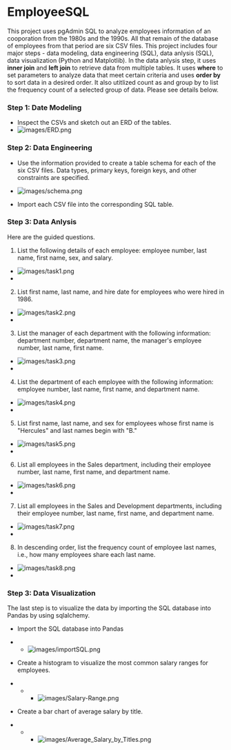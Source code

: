 # EmployeeSQL

This project uses pgAdmin SQL to analyze employees information of an cooporation from the 1980s and the 1990s. All that remain of the database of employees from that period are six CSV files. This project includes four major steps - data modeling, data engineering (SQL), data anlysis (SQL), data visualization (Python and Matplotlib). In the data anlysis step, it uses **inner join** and **left join** to retrieve data from multiple tables. It uses **where** to set parameters to analyze data that meet certain criteria and uses **order by** to sort data in a desired order. It also utitlized count as and group by to list the frequency count of a selected group of data. Please see details below.

### Step 1: Date Modeling
* Inspect the CSVs and sketch out an ERD of the tables.
* ![images/ERD.png](images/ERD.png)

### Step 2: Data Engineering
* Use the information provided to create a table schema for each of the six CSV files. Data types, primary keys, foreign keys, and other constraints are specified. 
* ![images/schema.png](images/schema.png)

* Import each CSV file into the corresponding SQL table.

### Step 3: Data Anlysis
Here are the guided questions.
1. List the following details of each employee: employee number, last name, first name, sex, and salary.
- ![images/task1.png](images/task1.png)
-
2. List first name, last name, and hire date for employees who were hired in 1986.
- ![images/task2.png](images/task2.png)
-
3. List the manager of each department with the following information: department number, department name, the manager's employee number, last name, first name.
- ![images/task3.png](images/task3.png)
-
4. List the department of each employee with the following information: employee number, last name, first name, and department name.
- ![images/task4.png](images/task4.png)
-
5. List first name, last name, and sex for employees whose first name is "Hercules" and last names begin with "B."
- ![images/task5.png](images/task5.png)
-
6. List all employees in the Sales department, including their employee number, last name, first name, and department name.
- ![images/task6.png](images/task6.png)
-
7. List all employees in the Sales and Development departments, including their employee number, last name, first name, and department name.
- ![images/task7.png](images/task7.png)
-
8. In descending order, list the frequency count of employee last names, i.e., how many employees share each last name.
- ![images/task8.png](images/task8.png)
-

### Step 3: Data Visualization
The last step is to visualize the data by importing the SQL database into Pandas by using sqlalchemy. 

* Import the SQL database into Pandas
* - ![images/importSQL.png](images/importSQL.png)

* Create a histogram to visualize the most common salary ranges for employees.
* * - ![images/Salary-Range.png](images/Salary_Range.png)

* Create a bar chart of average salary by title.
* * - ![images/Average_Salary_by_Titles.png](images/Average_Salary_by_Titles.png)

